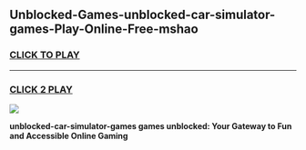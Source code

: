 
## Unblocked-Games-unblocked-car-simulator-games-Play-Online-Free-mshao
<h3>
<a href="https://premium76.site?title=unblocked-car-simulator-games&ref=26A">CLICK TO PLAY</a></h3>
<hr>

<h3>
<a href="https://premium76.site?title=unblocked-car-simulator-games&ref=26A">CLICK 2 PLAY</a>
  
</h3>

<a href="https://premium76.site?title=unblocked-car-simulator-games&ref=26A"><img src="https://clearcache.store/games.png"></a>


**unblocked-car-simulator-games games unblocked: Your Gateway to Fun and Accessible Online Gaming**
